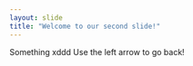 ```yaml
---
layout: slide
title: "Welcome to our second slide!"
---
```

Something xddd
Use the left arrow to go back!
